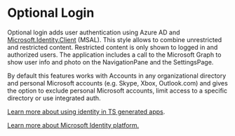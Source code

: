 ﻿# Optional Login

Optional login adds user authentication using Azure AD and [Microsoft.Identity.Client](https://www.nuget.org/packages/Microsoft.Identity.Client) (MSAL).
This style allows to combine unrestricted and restricted content. Restricted content is only shown to logged in and authorized users.
The application includes a call to the Microsoft Graph to show user info and photo on the NavigationPane and the SettingsPage.

By default this features works with Accounts in any organizational directory and personal Microsoft accounts (e.g. Skype, Xbox, Outlook.com) and gives the option to exclude personal Microsoft accounts, limit access to a specific directory or use integrated auth.

[Learn more about using identity in TS generated apps](./identity.md).

[Learn more about Microsoft Identity platform.](https://docs.microsoft.com/azure/active-directory/develop/v2-overview)
